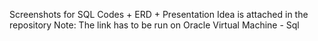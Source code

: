 Screenshots for SQL Codes + ERD + Presentation Idea is attached in the repository
Note: The link has to be run on Oracle Virtual Machine - Sql
